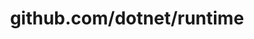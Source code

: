---
layout: post
title: github.com/dotnet/runtime
categories: link
tags: [انگلیسی, برنامه‌نویسی]
---